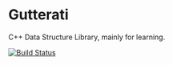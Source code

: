 # Gutterati

C++ Data Structure Library, mainly for learning.

[![Build Status](https://travis-ci.org/KennyRules/Gutterati.svg?branch=master)](https://travis-ci.org/KennyRules/Gutterati)
